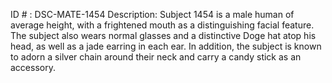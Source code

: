 ID # : DSC-MATE-1454
Description: Subject 1454 is a male human of average height, with a frightened mouth as a distinguishing facial feature. The subject also wears normal glasses and a distinctive Doge hat atop his head, as well as a jade earring in each ear. In addition, the subject is known to adorn a silver chain around their neck and carry a candy stick as an accessory.